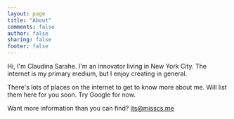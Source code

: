 ```yaml
---
layout: page
title: "About"
comments: false
author: false
sharing: false
footer: false
---
```


Hi, I'm Claudina Sarahe. I'm an innovator living in New York City. The internet is my primary medium, but I enjoy creating in general.   

There's lots of places on the internet to get to know more about me. Will list them here for you soon. Try Google for now. 

Want more information than you can find? <its@misscs.me>
 